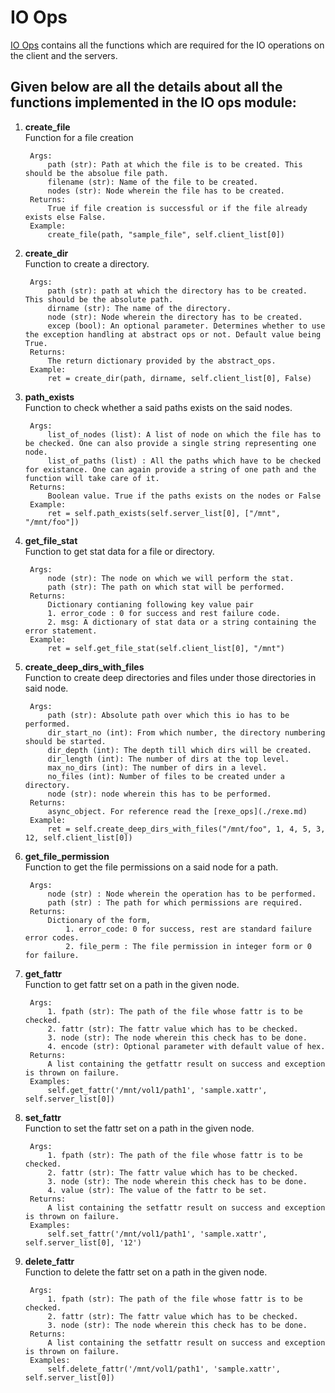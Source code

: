 # IO Ops

[IO Ops](../../../common/ops/support/io_ops.py) contains all the functions which are required for the IO operations on the client and the servers.

## Given below are all the details about all the functions implemented in the IO ops module:

1) **create_file**<br>
        Function for a file creation

        Args:
            path (str): Path at which the file is to be created. This should be the absolue file path.
            filename (str): Name of the file to be created.
            nodes (str): Node wherein the file has to be created.
        Returns:
            True if file creation is successful or if the file already exists else False.
        Example:
            create_file(path, "sample_file", self.client_list[0])

2) **create_dir**<br>
        Function to create a directory.

        Args:
            path (str): path at which the directory has to be created. This should be the absolute path.
            dirname (str): The name of the directory.
            node (str): Node wherein the directory has to be created.
            excep (bool): An optional parameter. Determines whether to use the exception handling at abstract ops or not. Default value being True.
        Returns:
            The return dictionary provided by the abstract_ops.
        Example:
            ret = create_dir(path, dirname, self.client_list[0], False)

3) **path_exists**<br>
        Function to check whether a said paths exists on the said nodes.

        Args:
            list_of_nodes (list): A list of node on which the file has to be checked. One can also provide a single string representing one node.
            list_of_paths (list) : All the paths which have to be checked for existance. One can again provide a string of one path and the function will take care of it.
        Returns:
        	Boolean value. True if the paths exists on the nodes or False
		Example:
			ret = self.path_exists(self.server_list[0], ["/mnt", "/mnt/foo"])

4) **get_file_stat**<br>
        Function to get stat data for a file or directory.

        Args:
            node (str): The node on which we will perform the stat.
            path (str): The path on which stat will be performed.
        Returns:
        	Dictionary contianing following key value pair
            1. error_code : 0 for success and rest failure code.
            2. msg: A dictionary of stat data or a string containing the error statement.
		Example:
			ret = self.get_file_stat(self.client_list[0], "/mnt")

5) **create_deep_dirs_with_files**<br>
		Function to create deep directories and files under those directories in said node.

		Args:
			path (str): Absolute path over which this io has to be performed.
			dir_start_no (int): From which number, the directory numbering should be started.
			dir_depth (int): The depth till which dirs will be created.
			dir_length (int): The number of dirs at the top level.
			max_no_dirs (int): The number of dirs in a level.
			no_files (int): Number of files to be created under a directory.
			node (str): node wherein this has to be performed.
		Returns:
			async_object. For reference read the [rexe_ops](./rexe.md)
		Example:
			ret = self.create_deep_dirs_with_files("/mnt/foo", 1, 4, 5, 3, 12, self.client_list[0])

6) **get_file_permission**<br>
		Function to get the file permissions on a said node for a path.

		Args:
			node (str) : Node wherein the operation has to be performed.
			path (str) : The path for which permissions are required.
		Returns:
			Dictionary of the form,
				1. error_code: 0 for success, rest are standard failure error codes.
				2. file_perm : The file permission in integer form or 0 for failure.

7) **get_fattr**<br>
		Function to get fattr set on a path in the given node.

		Args:
			1. fpath (str): The path of the file whose fattr is to be checked.
			2. fattr (str): The fattr value which has to be checked.
			3. node (str): The node wherein this check has to be done.
			4. encode (str): Optional parameter with default value of hex.
		Returns:
			A list containing the getfattr result on success and exception is thrown on failure.
		Examples:
			self.get_fattr('/mnt/vol1/path1', 'sample.xattr', self.server_list[0])


7) **set_fattr**<br>
		Function to set the fattr set on a path in the given node.

		Args:
			1. fpath (str): The path of the file whose fattr is to be checked.
			2. fattr (str): The fattr value which has to be checked.
			3. node (str): The node wherein this check has to be done.
			4. value (str): The value of the fattr to be set.
		Returns:
			A list containing the setfattr result on success and exception is thrown on failure.
		Examples:
			self.set_fattr('/mnt/vol1/path1', 'sample.xattr', self.server_list[0], '12')

7) **delete_fattr**<br>
		Function to delete the fattr set on a path in the given node.

		Args:
			1. fpath (str): The path of the file whose fattr is to be checked.
			2. fattr (str): The fattr value which has to be checked.
			3. node (str): The node wherein this check has to be done.
		Returns:
			A list containing the setfattr result on success and exception is thrown on failure.
		Examples:
			self.delete_fattr('/mnt/vol1/path1', 'sample.xattr', self.server_list[0])

